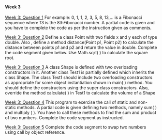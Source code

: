 #### Week 3
[Week 3: Question 1](https://github.com/Brihadeeshrk/NPTEL-JAVA/blob/master/Week_2/Program3_1.java) For example: 0, 1, 1, 2, 3, 5, 8, 13,… is a Fibonacci sequence where 13 is the 8thFibonacci number. A partial code is given and you have to complete the code as per the instruction given as comments.

[Week 3: Question 2](https://github.com/Brihadeeshrk/NPTEL-JAVA/blob/master/Week_2/Program3_2.java) Define a class Point with two fields x and y each of type double. Also , define a method distance(Point p1, Point p2) to calculate the distance between points p1 and p2 and return the value in double. Complete the code segment given below. Use Math.sqrt( ) to calculate the square root.

[Week 3: Question 3](https://github.com/Brihadeeshrk/NPTEL-JAVA/blob/master/Week_2/Program3_3.java) A class Shape is defined with two overloading constructors in it. Another class Test1 is partially defined which inherits the class Shape. The class Test1 should include two overloading constructors as appropriate for some object instantiation shown in main( ) method. You should define the constructors using the super class constructors. Also, override the method calculate( ) in Test1 to calculate the volume of a Shape

[Week 3: Question 4](https://github.com/Brihadeeshrk/NPTEL-JAVA/blob/master/Week_2/Program3_4.java) This program to exercise the call of static and non-static methods. A partial code is given defining two methods, namely sum( ) and multiply ( ). You have to call these methods to find the sum and product of two numbers. Complete the code segment as instructed.  

[Week 3: Question 5](https://github.com/Brihadeeshrk/NPTEL-JAVA/blob/master/Week_2/Program3_5.java)  Complete the code segment to swap two numbers using call by object reference. 
